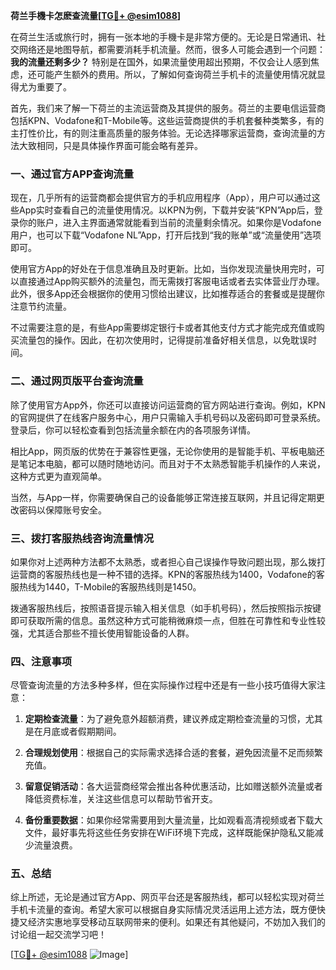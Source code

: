 **荷兰手機卡怎麽查流量[[TG💪+ @esim1088](https://t.me/s/esim1088)]**

在荷兰生活或旅行时，拥有一张本地的手機卡是非常方便的。无论是日常通讯、社交网络还是地图导航，都需要消耗手机流量。然而，很多人可能会遇到一个问题：**我的流量还剩多少？** 特别是在国外，如果流量使用超出预期，不仅会让人感到焦虑，还可能产生额外的费用。所以，了解如何查询荷兰手机卡的流量使用情况就显得尤为重要了。

首先，我们来了解一下荷兰的主流运营商及其提供的服务。荷兰的主要电信运营商包括KPN、Vodafone和T-Mobile等。这些运营商提供的手机套餐种类繁多，有的主打性价比，有的则注重高质量的服务体验。无论选择哪家运营商，查询流量的方法大致相同，只是具体操作界面可能会略有差异。

### 一、通过官方APP查询流量

现在，几乎所有的运营商都会提供官方的手机应用程序（App），用户可以通过这些App实时查看自己的流量使用情况。以KPN为例，下载并安装“KPN”App后，登录你的账户，进入主界面通常就能看到当前的流量剩余情况。如果你是Vodafone用户，也可以下载“Vodafone NL”App，打开后找到“我的账单”或“流量使用”选项即可。

使用官方App的好处在于信息准确且及时更新。比如，当你发现流量快用完时，可以直接通过App购买额外的流量包，而无需拨打客服电话或者去实体营业厅办理。此外，很多App还会根据你的使用习惯给出建议，比如推荐适合的套餐或是提醒你注意节约流量。

不过需要注意的是，有些App需要绑定银行卡或者其他支付方式才能完成充值或购买流量包的操作。因此，在初次使用时，记得提前准备好相关信息，以免耽误时间。

### 二、通过网页版平台查询流量

除了使用官方App外，你还可以直接访问运营商的官方网站进行查询。例如，KPN的官网提供了在线客户服务中心，用户只需输入手机号码以及密码即可登录系统。登录后，你可以轻松查看到包括流量余额在内的各项服务详情。

相比App，网页版的优势在于兼容性更强，无论你使用的是智能手机、平板电脑还是笔记本电脑，都可以随时随地访问。而且对于不太熟悉智能手机操作的人来说，这种方式更为直观简单。

当然，与App一样，你需要确保自己的设备能够正常连接互联网，并且记得定期更改密码以保障账号安全。

### 三、拨打客服热线咨询流量情况

如果你对上述两种方法都不太熟悉，或者担心自己误操作导致问题出现，那么拨打运营商的客服热线也是一种不错的选择。KPN的客服热线为1400，Vodafone的客服热线为1440，T-Mobile的客服热线则是1450。

拨通客服热线后，按照语音提示输入相关信息（如手机号码），然后按照指示按键即可获取所需的信息。虽然这种方式可能稍微麻烦一点，但胜在可靠性和专业性较强，尤其适合那些不擅长使用智能设备的人群。

### 四、注意事项

尽管查询流量的方法多种多样，但在实际操作过程中还是有一些小技巧值得大家注意：

1. **定期检查流量**：为了避免意外超额消费，建议养成定期检查流量的习惯，尤其是在月底或者假期期间。
   
2. **合理规划使用**：根据自己的实际需求选择合适的套餐，避免因流量不足而频繁充值。

3. **留意促销活动**：各大运营商经常会推出各种优惠活动，比如赠送额外流量或者降低资费标准，关注这些信息可以帮助节省开支。

4. **备份重要数据**：如果你经常需要用到大量流量，比如观看高清视频或者下载大文件，最好事先将这些任务安排在WiFi环境下完成，这样既能保护隐私又能减少流量浪费。

### 五、总结

综上所述，无论是通过官方App、网页平台还是客服热线，都可以轻松实现对荷兰手机卡流量的查询。希望大家可以根据自身实际情况灵活运用上述方法，既方便快捷又经济实惠地享受移动互联网带来的便利。如果还有其他疑问，不妨加入我们的讨论组一起交流学习吧！

[[TG💪+ @esim1088](https://t.me/s/esim1088) ![Image](https://i.postimg.cc/4NQfJmqS/Snipaste-2025-05-13-00-14-12.png)]